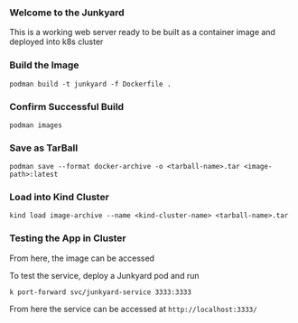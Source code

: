 ### Welcome to the Junkyard
This is a working web server ready to be built as a container image
and deployed into k8s cluster

### Build the Image
`podman build -t junkyard -f Dockerfile .`

### Confirm Successful Build
`podman images`

### Save as TarBall
`podman save --format docker-archive -o <tarball-name>.tar <image-path>:latest`

### Load into Kind Cluster
`kind load image-archive --name <kind-cluster-name> <tarball-name>.tar   `


### Testing the App in Cluster
From here, the image can be accessed

To test the service, deploy a Junkyard pod and run 

`k port-forward svc/junkyard-service 3333:3333`

From here the service can be accessed at `http://localhost:3333/`
